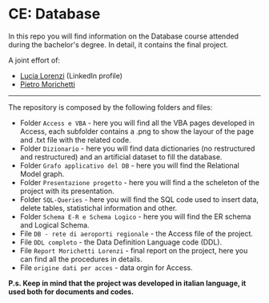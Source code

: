 # CE: Database
In this repo you will find information on the Database course attended during the bachelor's degree. In detail, it contains the final project.

A joint effort of:  
- [Lucia Lorenzi](https://www.linkedin.com/in/lucia-lorenzi-424032192/) (LinkedIn profile)  
- [Pietro Morichetti](https://github.com/wilsonjefferson)

---

The repository is composed by the following folders and files:
- Folder `Access e VBA` - here you will find all the VBA pages developed in Access, each subfolder contains a .png to show the layour of the page and .txt file with the related code.
- Folder `Dizionario` - here you will find data dictionaries (no restructured and restructured) and an artificial dataset to fill the database.
- Folder `Grafo applicativo del DB` - here you will find the Relational Model graph.
- Folder `Presentazione progetto` - here you will find a the scheleton of the project with its presentation.
- Folder `SQL-Queries` - here you will find the SQL code used to insert data, delete tables, statistichal information and other.
- Folder `Schema E-R e Schema Logico` - here you will find the ER schema and Logical Schema.
- File `DB - rete di aeroporti regionale` - the Access file of the project.
- File `DDL completo` - the Data Definition Language code (DDL).
- File `Report Morichetti Lorenzi` - final report on the project, here you can find all the procedures in details.
- File `origine dati per acces` - data orgin for Access.

**P.s. Keep in mind that the project was developed in italian language, it used both for documents and codes.**
